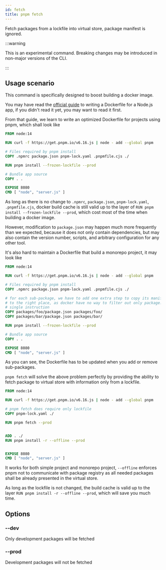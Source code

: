 ```yaml
---
id: fetch
title: pnpm fetch
---
```


Fetch packages from a lockfile into virtual store, package manifest is ignored.

:::warning

This is an experimental command. Breaking changes may be introduced in non-major versions of the CLI.

:::

## Usage scenario

This command is specifically designed to boost building a docker image.

You may have read the [official guide] to writing a Dockerfile for a Node.js
app, if you didn't read it yet, you may want to read it first.

From that guide, we learn to write an optimized Dockerfile for projects using
pnpm, which shall look like

```Dockerfile
FROM node:14

RUN curl -f https://get.pnpm.io/v6.16.js | node - add --global pnpm

# Files required by pnpm install
COPY .npmrc package.json pnpm-lock.yaml .pnpmfile.cjs ./

RUN pnpm install --frozen-lockfile --prod

# Bundle app source
COPY . .

EXPOSE 8080
CMD [ "node", "server.js" ]
```

As long as there is no change to `.npmrc`, `package.json`, `pnpm-lock.yaml`,
`.pnpmfile.cjs`, docker build cache is still valid up to the layer of
`RUN pnpm install --frozen-lockfile --prod`, which cost most of the time
when building a docker image.

However, modification to `package.json` may happen much more frequently than
we expected, because it does not only contain dependencies, but may also
contain the version number, scripts, and arbitrary configuration for any other
tool.

It's also hard to maintain a Dockerfile that build a monorepo project, it may
look like

```Dockerfile
FROM node:14

RUN curl -f https://get.pnpm.io/v6.16.js | node - add --global pnpm

# Files required by pnpm install
COPY .npmrc package.json pnpm-lock.yaml .pnpmfile.cjs ./

# for each sub-package, we have to add one extra step to copy its manifest
# to the right place, as docker have no way to filter out only package.json with
# single instruction
COPY packages/foo/package.json packages/foo/
COPY packages/bar/package.json packages/bar/

RUN pnpm install --frozen-lockfile --prod

# Bundle app source
COPY . .

EXPOSE 8080
CMD [ "node", "server.js" ]

```
As you can see, the Dockerfile has to be updated when you add or remove
sub-packages.

`pnpm fetch` will solve the above problem perfectly by providing the ability
to fetch package to virtual store with information only from a lockfile.

```Dockerfile
FROM node:14

RUN curl -f https://get.pnpm.io/v6.16.js | node - add --global pnpm

# pnpm fetch does require only lockfile
COPY pnpm-lock.yaml ./

RUN pnpm fetch --prod


ADD . ./
RUN pnpm install -r --offline --prod


EXPOSE 8080
CMD [ "node", "server.js" ]
```

It works for both simple project and monorepo project, `--offline` enforces
pnpm not to communicate with package registry as all needed packages shall be
already presented in the virtual store.

As long as the lockfile is not changed, the build cache is valid up to the
layer `RUN pnpm install -r --offline --prod`, which will save you much
time.



## Options

### --dev

Only development packages will be fetched

### --prod

Development packages will not be fetched



[official guide]: https://github.com/nodejs/docker-node#readme
